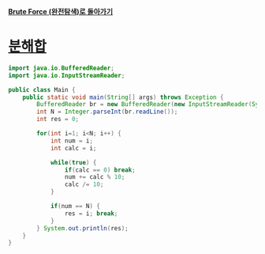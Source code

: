 **[Brute Force (완전탐색)로 돌아가기](readme.md)**

# [분해합](https://www.acmicpc.net/problem/2231)

```java
import java.io.BufferedReader;
import java.io.InputStreamReader;

public class Main {
	public static void main(String[] args) throws Exception {
		BufferedReader br = new BufferedReader(new InputStreamReader(System.in));
		int N = Integer.parseInt(br.readLine());
		int res = 0;

		for(int i=1; i<N; i++) {
			int num = i;
			int calc = i;

			while(true) {
				if(calc == 0) break;
				num += calc % 10;
				calc /= 10;
			}

			if(num == N) {
				res = i; break;
			}
		} System.out.println(res);
	}
}
```
